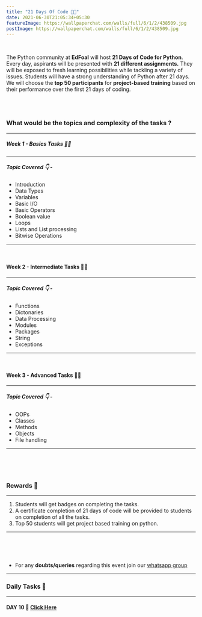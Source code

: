 ```yaml
---
title: "21 Days Of Code 👨‍💻"
date: 2021-06-30T21:05:34+05:30
featureImage: https://wallpaperchat.com/walls/full/6/1/2/438509.jpg
postImage: https://wallpaperchat.com/walls/full/6/1/2/438509.jpg
---
```


<br>

The Python community at **EdFoal** will host **21 Days of Code for Python**.
Every day, aspirants will be presented with **21 different assignments.**
They will be exposed to fresh learning possibilities while tackling a variety of issues.
Students will have a strong understanding of Python after 21 days.
We will choose the **top 50 participants** for **project-based training** based on their performance over the first 21 days of coding.

<br>
<br>

### What would be the topics and complexity of the tasks ?
***
##### Week 1 - Basics Tasks 👨‍💼
***
##### Topic Covered 👇 -
+ Introduction
+ Data Types
+ Variables
+ Basic I/O
+ Basic Operators
+ Boolean value 
+ Loops
+ Lists and List processing
+ Bitwise Operations
***
<br>

#### Week 2 - Intermediate Tasks 👨‍💻
***
##### Topic Covered 👇 - 
+ Functions
+ Dictonaries
+ Data Processing
+ Modules
+ Packages
+ String
+ Exceptions
***
<br>

#### Week 3 - Advanced Tasks 👨‍🎨
***
##### Topic Covered 👇 - 
+ OOPs
+ Classes
+ Methods
+ Objects
+ File handling 
***
<br>
<br>
<br>

### Rewards 🥇
***
1. Students will get badges on completing the tasks.
2. A certificate completion of 21 days  of code will be provided to students on completion of all the tasks.
3. Top 50 students will get project based training on python.
***
<br>
<br>
<br>

<!-- ### How to apply 
***
Click on the link below to apply after you can able to join our [whatsapp group](https://chat.whatsapp.com/JbiaISYVomr7lMsb2gPBWc)

[Apply Here For Program ⬇](https://forms.gle/KiNoUxX4GXMkua9YA)  -->


- For any **doubts/queries** regarding this event join our [whatsapp group](https://chat.whatsapp.com/JbiaISYVomr7lMsb2gPBWc)
***
### Daily Tasks 📝 
***

#### DAY 10 🚀 [Click Here](https://www.hackerearth.com/challenges/college/edfoal-21-days-of-code-day-10/)

